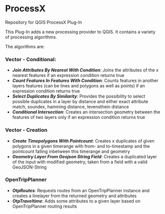 # ProcessX
Repository for QGIS ProcessX Plug-In

This Plug-In adds a new processing provider to QGIS. It contains a variety of processing algorithms.

The algorithms are:
### Vector - Conditional:
- ***Join Attributes By Nearest With Condition***: Joins the attributes of the x nearest features if an expression condition returns true
- ***Count Features In Features With Condition***: Counts features in another layers features (can be lines and polygons as well as points) if an expression condition returns true
- ***Select Duplicates By Similarity***: Provides the possibility to select possible duplicates in a layer by distance and either exact attribute match, soundex, hamming distance, levensthein distance
- ***Conditional Intersection***: Creates an intersection geometry between the features of two layers only if an expression condition returns true
### Vector - Creation
- ***Create Timepolygons With Pointcount***: Creates x duplicates of given polygons in a given timerange with from- and to-timestamp and the pointcount falling inbetween this timerange and geometry
- ***Geometry Layer From Geojson String Field***: Creates a duplicated layer of the input with modified geometry, taken from a field with a valid GeoJSON-String
### OpenTripPlanner
- ***OtpRoutes***: Requests routes from an OpenTripPlanner instance and creates a linelayer from the returned geometry and attributes
- ***OtpTraveltime***: Adds some attributes to a given layer based on OpenTripPlanner routing results